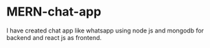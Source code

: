 # MERN-chat-app
I have created chat app like whatsapp using node js and mongodb for backend and react js as frontend.
